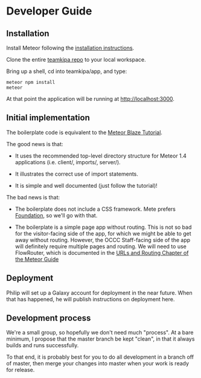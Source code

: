 # Developer Guide

## Installation 

Install Meteor following the [installation instructions](https://www.meteor.com/install).
  
Clone the entire [teamkipa repo](https://github.com/HACC2016/teamkipa) to your local workspace.
  
Bring up a shell, cd into teamkipa/app, and type:
 
```
meteor npm install
meteor
```

At that point the application will be running at [http://localhost:3000](http://localhost:3000).

## Initial implementation

The boilerplate code is equivalent to the [Meteor Blaze Tutorial](https://www.meteor.com/tutorials/blaze/creating-an-app). 

The good news is that:

  * It uses the recommended top-level directory structure for Meteor 1.4 applications (i.e. client/, imports/, server/).

  * It illustrates the correct use of import statements. 

  * It is simple and well documented (just follow the tutorial)!
  
The bad news is that:

  * The boilerplate does not include a CSS framework.  Mete prefers [Foundation](http://foundation.zurb.com/), so we'll go with that.

  * The boilerplate is a simple page app without routing.  This is not so bad for the visitor-facing side of the app, for which we might be able to get away without routing. However, the OCCC Staff-facing side of the app will definitely require multiple pages and routing. We will need to use FlowRouter, which is documented in the [URLs and Routing Chapter of the Meteor Guide](https://guide.meteor.com/routing.html)
  
## Deployment

Philip will set up a Galaxy account for deployment in the near future.  When that has happened, he will publish instructions on deployment here. 

## Development process

We're a small group, so hopefully we don't need much "process".  At a bare minimum, I propose that the master branch be kept "clean", in that it always builds and runs successfully. 

To that end, it is probably best for you to do all development in a branch off of master, then merge your changes into master when your work is ready for release. 


